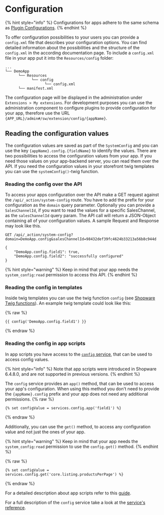 # Configuration

{% hint style="info" %}
Configurations for apps adhere to the same schema as [Plugin Configurations](../plugins/plugin-fundamentals/add-plugin-configuration.md).
{% endhint %}

To offer configuration possibilities to your users you can provide a `config.xml` file that describes your configuration options. You can find detailed information about the possibilities and the structure of the `config.xml` in the according documentation page. To include a `config.xml` file in your app put it into the `Resources/config` folder:

```text
...
└── DemoApp
      └── Resources
            └── config  
                  └── config.xml
      └── manifest.xml
```

The configuration page will be displayed in the administration under `Extensions > My extensions`.
For development purposes you can use the administration component to configure plugins to provide configuration for your app, therefore use the URL `{APP_URL}/admin#/sw/extension/config/{appName}`.

## Reading the configuration values

The configuration values are saved as part of the `SystemConfig` and you can use the key `{appName}.config.{fieldName}` to identify the values. There are two possibilities to access the configuration values from your app. If you need those values on your app-backend server, you can read them over the API. If you need the configuration values in your storefront twig templates you can use the `systemConfig()`-twig function.

### Reading the config over the API

To access your apps configuration over the API make a GET request against the `/api/_action/system-config` route. You have to add the prefix for your configuration as the `domain` query parameter. Optionally you can provide a `SalesChannelId`, if you want to read the values for a specific SalesChannel, as the `salesChannelId` query param. The API call will return a JSON-Object containing all of your configuration values. A sample Request and Response may look like this.

```http request
GET /api/_action/system-config?domain=DemoApp.config&salesChannelId=98432def39fc4624b33213a56b8c944d

{
    "DemoApp.config.field1": true,
    "DemoApp.config.field2": "successfully configured"
}
```

{% hint style="warning" %}
Keep in mind that your app needs the `system_config:read` permission to access this API.
{% endhint %}

### Reading the config in templates

Inside twig templates you can use the twig function `config` (see [Shopware Twig functions](../../../resources/references/storefront-reference/twig-function-reference.md)). An example twig template could look like this:

{% raw %}

```twig
{{ config('DemoApp.config.field1') }}
```

{% endraw %}

### Reading the config in app scripts

In app scripts you have access to the [`config` service](../../../resources/references/app-reference/script-reference/miscellaneous-script-services-reference.md#SystemConfigFacade), that can be used to access config values.

{% hint style="info" %}
Note that app scripts were introduced in Shopware 6.4.8.0, and are not supported in previous versions.
{% endhint %}

The `config` service provides an `app()` method, that can be used to access your app's configuration. When using this method you don't need to provide the `{appName}.config` prefix and your app does not need any additional permissions.
{% raw %}

```twig
{% set configValue = services.config.app('field1') %}
```

{% endraw %}

Additionally, you can use the `get()` method, to access any configuration value and not just the ones of your app.

{% hint style="warning" %}
Keep in mind that your app needs the `system_config:read` permission to use the `config.get()` method.
{% endhint %}

{% raw %}

```twig
{% set configValue = services.config.get('core.listing.productsPerPage') %}
```

{% endraw %}

For a detailed description about app scripts refer to this [guide](./app-scripts/README.md).

For a full description of the `config` service take a look at the [service's reference](../../../resources/references/app-reference/script-reference/miscellaneous-script-services-reference.md#servicesconfig-shopwarecoresystemsystemconfigfacadesystemconfigfacade).

